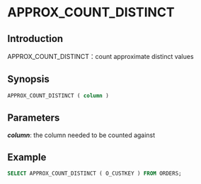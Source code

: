 # APPROX_COUNT_DISTINCT

## Introduction

APPROX_COUNT_DISTINCT：count approximate distinct values

## Synopsis

```sql
APPROX_COUNT_DISTINCT ( column )
```
## Parameters

**_column_**: the column needed to be counted against

## Example

```sql
SELECT APPROX_COUNT_DISTINCT ( O_CUSTKEY ) FROM ORDERS;
```